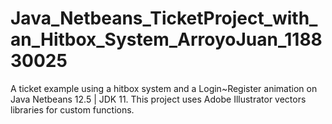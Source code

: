 # Java_Netbeans_TicketProject_with_an_Hitbox_System_ArroyoJuan_118830025
A ticket example using a hitbox system and a Login~Register animation on Java Netbeans 12.5 | JDK 11.
This project uses Adobe Illustrator vectors libraries for custom functions.
